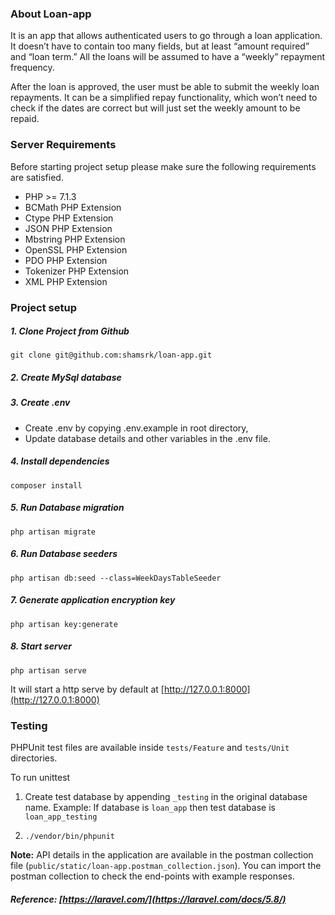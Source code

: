 
### About Loan-app

It is an app that allows authenticated users to go through a loan application. It doesn’t have to contain too many fields, but at least “amount
required” and “loan term.” All the loans will be assumed to have a “weekly” repayment frequency.

After the loan is approved, the user must be able to submit the weekly loan repayments. It can be a simplified repay functionality, which won’t
need to check if the dates are correct but will just set the weekly amount to be repaid. 

### Server Requirements
Before starting project setup please make sure the following requirements are satisfied.
- PHP >= 7.1.3 
- BCMath PHP Extension 
- Ctype PHP Extension 
- JSON PHP Extension 
- Mbstring PHP Extension 
- OpenSSL PHP Extension 
- PDO PHP Extension 
- Tokenizer PHP Extension 
- XML PHP Extension

### Project setup 

##### 1. Clone Project from Github
`git clone git@github.com:shamsrk/loan-app.git`

##### 2. Create MySql database

##### 3. Create .env
- Create .env by copying .env.example in root directory, 
- Update database details and other variables in the .env file.

##### 4. Install dependencies
`composer install`

##### 5. Run Database migration
`php artisan migrate`

##### 6. Run Database seeders
`php artisan db:seed --class=WeekDaysTableSeeder`

##### 7. Generate application encryption key
`php artisan key:generate`

##### 8. Start server
`php artisan serve`

It will start a http serve by default at [http://127.0.0.1:8000](http://127.0.0.1:8000)


### Testing
PHPUnit test files are available inside `tests/Feature` and `tests/Unit` directories. 

To run unittest
1.  Create test database by appending `_testing` in the original database name.
Example: If database is `loan_app` then test database is `loan_app_testing`

2. `./vendor/bin/phpunit`



**Note:** API details in the application are available in the postman collection file (`public/static/loan-app.postman_collection.json`). You can import the postman collection to check the end-points with example responses. 

##### Reference: [https://laravel.com/](https://laravel.com/docs/5.8/)